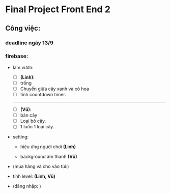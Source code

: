 # Final Project Front End 2


## Công việc:

### deadline ngày 13/9
### firebase:

- làm vườn:
  + [ ] <b>(Linh)</b>:
  - [ ] trồng
  - [ ] Chuyển giữa cây xanh và có hoa
  - [ ] tính countdown timer.
  -------
  + [ ] <b>(Vũ)</b>:
  - [ ] bán cây
  - [ ] Loại bỏ cây.
  - [ ] 1 luốn 1 loại cây.

- setting:
  - hiệu ứng người chơi <b>(Linh)</b>

  - background âm thanh <b>(Vũ)</b>

- (mua hàng và cho vào túi:)


- tính level: <b>(Linh, Vũ)</b>

- (đăng nhập: )